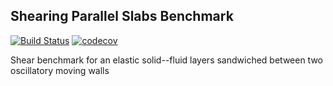 Shearing Parallel Slabs Benchmark
---------------------------------

[![Build Status](https://travis-ci.com/tp5uiuc/parallel_slab.svg?token=ZZkcxuTHm9peGgncAAKa&branch=main)](https://travis-ci.com/tp5uiuc/parallel_slab)
[![codecov](https://codecov.io/gh/tp5uiuc/parallel_slab/branch/master/graph/badge.svg?token=QWZOGBPC83)](https://codecov.io/gh/tp5uiuc/parallel_slab)

Shear benchmark for an elastic solid--fluid layers sandwiched 
between two oscillatory moving walls